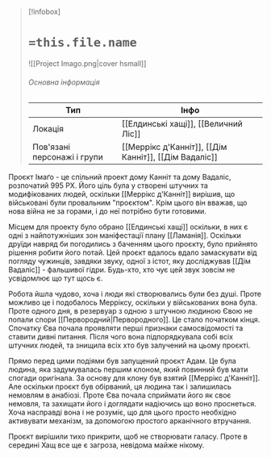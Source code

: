 > [!infobox]
> # `=this.file.name`
> ![[Project Imago.png|cover hsmall]]
> ###### Основна інформація
> Тип | Інфо |
> ---|---|
> Локація | [[Елдинські хащі]], [[Величний Ліс]] |
> Пов'язані персонажі і групи | [[Меррікс д'Канніт]], [[Дім Канніт]], [[Дім Вадаліс]] |

Проєкт Імаґо - це спільний проект дому Канніт та дому Вадаліс, розпочатий 995 РХ. Його ціль була у створені штучних та модифікованих людей, оскільки [[Меррікс д'Канніт]] вирішив, що військовані були провальним "проєктом". Крім цього він вважав, що нова війна не за горами, і до неї потрібно бути готовими.

Місцем для проекту було обрано [[Елдинські хащі]] оскільки, в них є одні з найпотужніших зон маніфестації плану [[Ламанія]]. Оскільки друїди навряд би погодились з баченням цього проєкту, було прийнято рішення робити його потай. Цей проєкт вдалось вдало замаскувати від погляду чужинців, завдяки звуку, одної з істот, яку досліджував [[Дім Вадаліс]] - фальшивої гідри. Будь-хто, хто чує цей звук зовсім не усвідомлює що тут щось є.

Робота йшла чудово, хоча і люди які створювались були без душі. Проте можливо це і подобалось Мерріксу, оскільки у військованих вона була. Проте одного дня, в резервуар з одною з штучною людиною Євою не попали спори [[Первородний|Первородного]]. Це стало початком кінця. Спочатку Єва почала проявляти перші признаки самосвідомості та ставити дивні питання. Після чого вона підпорядкувала собі всіх штучних людей, та знищила всіх хто був залучений на цьому проєкті.

Прямо перед цими подіями був запущений проєкт Адам. Це була людина, яка задумувалась першим клоном, який повинний був мати спогади оригінала. За основу для клону був взятий [[Меррікс д'Канніт]]. Але оскільки проєкт був обірваний, ця людина так і залишилась немовлям в анабіозі. Проте Єва почала сприймати його як своє немовля, та захищати його і доглядати надіючись що воно проснеться. Хоча насправді вона і не розуміє, що для цього просто необхідно активувати механізм, за допомогою простого арканічного втручання.

Проєкт вирішили тихо прикрити, щоб не створювати галасу. Проте в середині Хащ все ще є загроза, невідома майже нікому.
